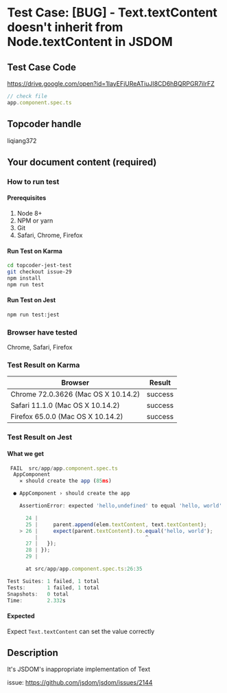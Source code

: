 # Test Case: [BUG] - Text.textContent doesn't inherit from Node.textContent in JSDOM

## Test Case Code
https://drive.google.com/open?id=1IayEFjUReATiuJI8CD6hBQRPGR7iIrFZ

```js
// check file
app.component.spec.ts
```

## Topcoder handle

liqiang372

## Your document content (required)
### How to run test
#### Prerequisites

1. Node 8+
2. NPM or yarn
3. Git
4. Safari, Chrome, Firefox

#### Run Test on Karma

```bash
cd topcoder-jest-test
git checkout issue-29
npm install
npm run test
```
#### Run Test on Jest

```bash
npm run test:jest
```

### Browser have tested

Chrome, Safari, Firefox

### Test Result on Karma

| Browser | Result |
| ------ | ------ |
| Chrome 72.0.3626 (Mac OS X 10.14.2) | success |
| Safari 11.1.0 (Mac OS X 10.14.2)  | success | 
| Firefox 65.0.0 (Mac OS X 10.14.2) | success | 


### Test Result on Jest 
#### What we get
```js
 FAIL  src/app/app.component.spec.ts
  AppComponent
    ✕ should create the app (85ms)

  ● AppComponent › should create the app

    AssertionError: expected 'hello,undefined' to equal 'hello, world'

      24 | 
      25 |     parent.append(elem.textContent, text.textContent);
    > 26 |     expect(parent.textContent).to.equal('hello, world');
         |                                   ^
      27 |   });
      28 | });
      29 | 

      at src/app/app.component.spec.ts:26:35

Test Suites: 1 failed, 1 total
Tests:       1 failed, 1 total
Snapshots:   0 total
Time:        2.332s
```
#### Expected
Expect `Text.textContent` can set the value correctly

## Description
It's JSDOM's inappropriate implementation of Text

issue: https://github.com/jsdom/jsdom/issues/2144



